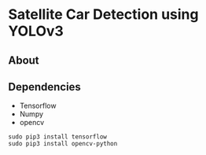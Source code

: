 # Satellite Car Detection using YOLOv3

## About

## Dependencies
* Tensorflow
* Numpy
* opencv

```
sudo pip3 install tensorflow 
sudo pip3 install opencv-python
```

